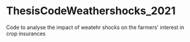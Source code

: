 # ThesisCodeWeathershocks_2021
Code to analyse the impact of weatehr shocks on the farmers' interest in crop insurances
